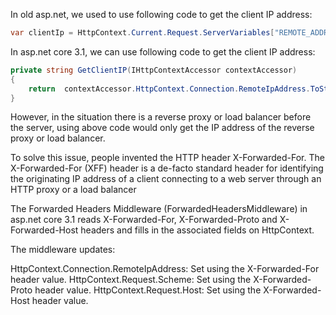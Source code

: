 ﻿In old asp.net, we used to use following code to get the client IP address:

```c#
var clientIp = HttpContext.Current.Request.ServerVariables["REMOTE_ADDR"];
```

In asp.net core 3.1, we can use following code to get the client IP address:

```c#
private string GetClientIP(IHttpContextAccessor contextAccessor)
{
    return  contextAccessor.HttpContext.Connection.RemoteIpAddress.ToString();
}
```

However, in the situation there is a reverse proxy or load balancer before the server, using above code would only get the IP address of the reverse proxy or load balancer.

To solve this issue, people invented the HTTP header X-Forwarded-For. The X-Forwarded-For (XFF) header is a de-facto standard header for identifying the originating IP address of a client connecting to a web server through an HTTP proxy or a load balancer





The Forwarded Headers Middleware (ForwardedHeadersMiddleware) in asp.net core 3.1 reads X-Forwarded-For, X-Forwarded-Proto and X-Forwarded-Host headers and fills in the associated fields on HttpContext.

The middleware updates:

HttpContext.Connection.RemoteIpAddress: Set using the X-Forwarded-For header value.
HttpContext.Request.Scheme: Set using the X-Forwarded-Proto header value.
HttpContext.Request.Host: Set using the X-Forwarded-Host header value.